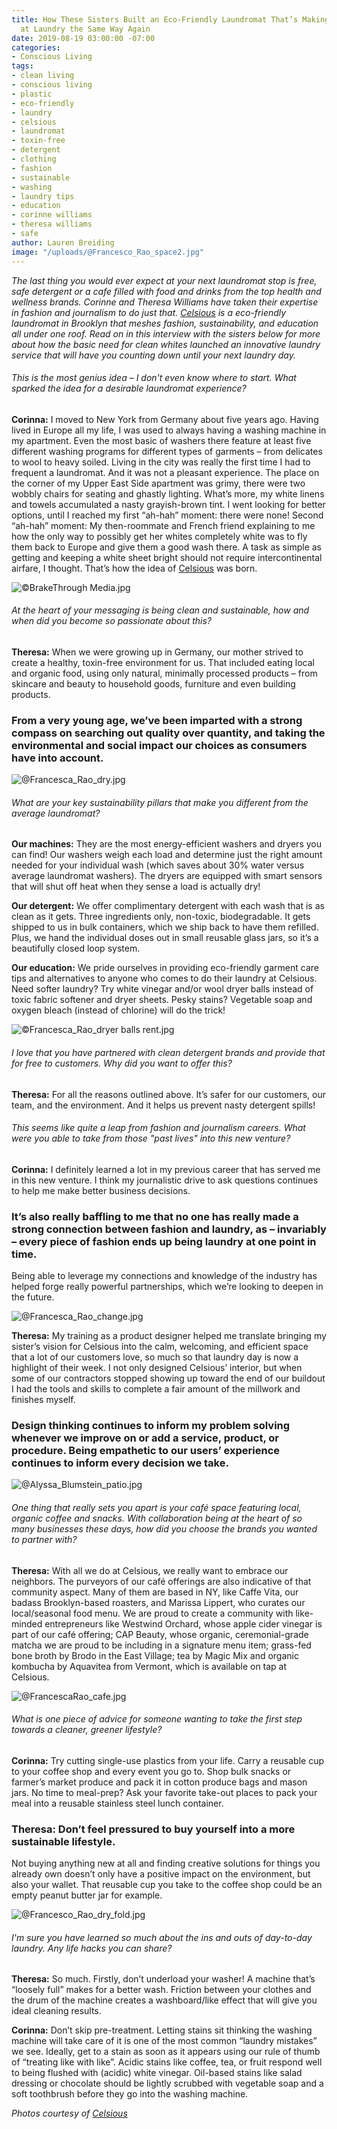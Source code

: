```yaml
---
title: How These Sisters Built an Eco-Friendly Laundromat That’s Making Us Never Look
  at Laundry the Same Way Again
date: 2019-08-19 03:00:00 -07:00
categories:
- Conscious Living
tags:
- clean living
- conscious living
- plastic
- eco-friendly
- laundry
- celsious
- laundromat
- toxin-free
- detergent
- clothing
- fashion
- sustainable
- washing
- laundry tips
- education
- corinne williams
- theresa williams
- safe
author: Lauren Breiding
image: "/uploads/@Francesco_Rao_space2.jpg"
---
```


_The last thing you would ever expect at your next laundromat stop is free, safe detergent or a cafe filled with food and drinks from the top health and wellness brands. Corinne and Theresa Williams have taken their expertise in fashion and journalism to do just that. [Celsious](http://celsious.com/) is a eco-friendly laundromat in Brooklyn that meshes fashion, sustainability, and education all under one roof. Read on in this interview with the sisters below for more about how the basic need for clean whites launched an innovative laundry service that will have you counting down until your next laundry day._

###### This is the most genius idea – I don't even know where to start. What sparked the idea for a desirable laundromat experience?

**Corinna:** I moved to New York from Germany about five years ago. Having lived in Europe all my life, I was used to always having a washing machine in my apartment. Even the most basic of washers there feature at least five different washing programs for different types of garments – from delicates to wool to heavy soiled. Living in the city was really the first time I had to frequent a laundromat. And it was not a pleasant experience. The place on the corner of my Upper East Side apartment was grimy, there were two wobbly chairs for seating and ghastly lighting. What’s more, my white linens and towels accumulated a nasty grayish-brown tint. I went looking for better options, until I reached my first “ah-hah” moment: there were none! Second “ah-hah” moment: My then-roommate and French friend explaining to me how the only way to possibly get her whites completely white was to fly them back to Europe and give them a good wash there. A task as simple as getting and keeping a white sheet bright should not require intercontinental airfare, I thought. That’s how the idea of [Celsious](http://celsious.com/) was born.

![©BrakeThrough Media.jpg](/uploads/%C2%A9BrakeThrough%20Media.jpg)

###### At the heart of your messaging is being clean and sustainable, how and when did you become so passionate about this? 

**Theresa:** When we were growing up in Germany, our mother strived to create a healthy, toxin-free environment for us. That included eating local and organic food, using only natural, minimally processed products – from skincare and beauty to household goods, furniture and even building products. 

### From a very young age, we’ve been imparted with a strong compass on searching out quality over quantity, and taking the environmental and social impact our choices as consumers have into account. 

![@Francesca_Rao_dry.jpg](/uploads/@Francesca_Rao_dry.jpg)

###### What are your key sustainability pillars that make you different from the average laundromat?

**Our machines:** They are the most energy-efficient washers and dryers you can find! Our washers weigh each load and determine just the right amount needed for your individual wash (which saves about 30% water versus average laundromat washers). The dryers are equipped with smart sensors that will shut off heat when they sense a load is actually dry!

**Our detergent:** We offer complimentary detergent with each wash that is as clean as it gets. Three ingredients only, non-toxic, biodegradable. It gets shipped to us in bulk containers, which we ship back to have them refilled. Plus, we hand the individual doses out in small reusable glass jars, so it’s a beautifully closed loop system.

**Our education:** We pride ourselves in providing eco-friendly garment care tips and alternatives to anyone who comes to do their laundry at Celsious. Need softer laundry? Try white vinegar and/or wool dryer balls instead of toxic fabric softener and dryer sheets. Pesky stains? Vegetable soap and oxygen bleach (instead of chlorine) will do the trick!

![©Francesca_Rao_dryer balls rent.jpg](/uploads/%C2%A9Francesca_Rao_dryer%20balls%20rent.jpg)

###### I love that you have partnered with clean detergent brands and provide that for free to customers. Why did you want to offer this?

**Theresa:** For all the reasons outlined above. It’s safer for our customers, our team, and the environment. And it helps us prevent nasty detergent spills!

###### This seems like quite a leap from fashion and journalism careers. What were you able to take from those "past lives" into this new venture?

**Corinna:** I definitely learned a lot in my previous career that has served me in this new venture. I think my journalistic drive to ask questions continues to help me make better business decisions. 

### It’s also really baffling to me that no one has really made a strong connection between fashion and laundry, as – invariably – every piece of fashion ends up being laundry at one point in time.

Being able to leverage my connections and knowledge of the industry has helped forge really powerful partnerships, which we’re looking to deepen in the future.

![@Francesca_Rao_change.jpg](/uploads/@Francesca_Rao_change.jpg)

**Theresa:** My training as a product designer helped me translate bringing my sister’s vision for Celsious into the calm, welcoming, and efficient space that a lot of our customers love, so much so that laundry day is now a highlight of their week. I not only designed Celsious’ interior, but when some of our contractors stopped showing up toward the end of our buildout I had the tools and skills to complete a fair amount of the millwork and finishes myself.

### Design thinking continues to inform my problem solving whenever we improve on or add a service, product, or procedure. Being empathetic to our users’ experience continues to inform every decision we take.

![@Alyssa_Blumstein_patio.jpg](/uploads/@Alyssa_Blumstein_patio.jpg)

###### One thing that really sets you apart is your café space featuring local, organic coffee and snacks. With collaboration being at the heart of so many businesses these days, how did you choose the brands you wanted to partner with? 

**Theresa:** With all we do at Celsious, we really want to embrace our neighbors. The purveyors of our café offerings are also indicative of that community aspect. Many of them are based in NY, like Caffe Vita, our badass Brooklyn-based roasters, and Marissa Lippert, who curates our local/seasonal food menu. We are proud to create a community with like-minded entrepreneurs like Westwind Orchard, whose apple cider vinegar is part of our café offering; CAP Beauty, whose organic, ceremonial-grade matcha we are proud to be including in a signature menu item; grass-fed bone broth by Brodo in the East Village; tea by Magic Mix and organic kombucha by Aquavitea from Vermont, which is available on tap at Celsious.

![@FrancescaRao_cafe.jpg](/uploads/@FrancescaRao_cafe.jpg)

###### What is one piece of advice for someone wanting to take the first step towards a cleaner, greener lifestyle?

**Corinna:** Try cutting single-use plastics from your life. Carry a reusable cup to your coffee shop and every event you go to. Shop bulk snacks or farmer’s market produce and pack it in cotton produce bags and mason jars. No time to meal-prep? Ask your favorite take-out places to pack your meal into a reusable stainless steel lunch container.

### Theresa: Don’t feel pressured to buy yourself into a more sustainable lifestyle. 

Not buying anything new at all and finding creative solutions for things you already own doesn’t only have a positive impact on the environment, but also your wallet. That reusable cup you take to the coffee shop could be an empty peanut butter jar for example.

![@Francesco_Rao_dry_fold.jpg](/uploads/@Francesco_Rao_dry_fold.jpg)

###### I'm sure you have learned so much about the ins and outs of day-to-day laundry. Any life hacks you can share?

**Theresa:** So much. Firstly, don’t underload your washer! A machine that’s “loosely full” makes for a better wash. Friction between your clothes and the drum of the machine creates a washboard/like effect that will give you ideal cleaning results. 

**Corinna:** Don’t skip pre-treatment. Letting stains sit thinking the washing machine will take care of it is one of the most common “laundry mistakes” we see. Ideally, get to a stain as soon as it appears using our rule of thumb of “treating like with like”. Acidic stains like coffee, tea, or fruit respond well to being flushed with (acidic) white vinegar. Oil-based stains like salad dressing or chocolate should be lightly scrubbed with vegetable soap and a soft toothbrush before they go into the washing machine. 

_Photos courtesy of [Celsious](http://celsious.com/)_